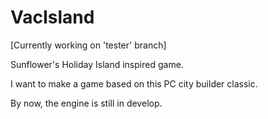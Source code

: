 # VacIsland
[Currently working on 'tester' branch]

Sunflower's Holiday Island inspired game.

I want to make a game based on this PC city builder classic.

By now, the engine is still in develop.
